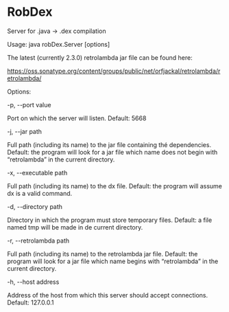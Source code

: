 # RobDex
Server for .java -> .dex compilation


Usage: java robDex.Server [options]


The latest (currently 2.3.0) retrolambda jar file can be found here:

https://oss.sonatype.org/content/groups/public/net/orfjackal/retrolambda/retrolambda/


Options:


-p, --port   value

   Port on which the server will listen.
   Default: 5668


-j, --jar   path

   Full path (including its name) to the jar file containing thé dependencies.
   Default: the program will look for a jar file which name does not begin with “retrolambda” in the current directory.


-x, --executable   path

   Full path (including its name) to the dx file.
   Default: the program will assume dx is a valid command.


-d, --directory   path

   Directory in which the program must store temporary files.
   Default: a file named tmp will be made in de current directory.


-r, --retrolambda path

   Full path (including its name) to the retrolambda jar file.
   Default: the program will look for a jar file which name begins with “retrolambda” in the current directory.

-h, --host address

   Address of the host from which this server should accept connections.
   Default: 127.0.0.1

